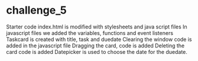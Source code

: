 # challenge_5
Starter code index.html is modified with stylesheets and java script files
In javascript files we added the variables, functions and event listeners
Taskcard is created with title, task and duedate
Clearing the window code is added in the javascript file
Dragging the card, code is added
Deleting the card code is added 
Datepicker is used to choose the date for the duedate.